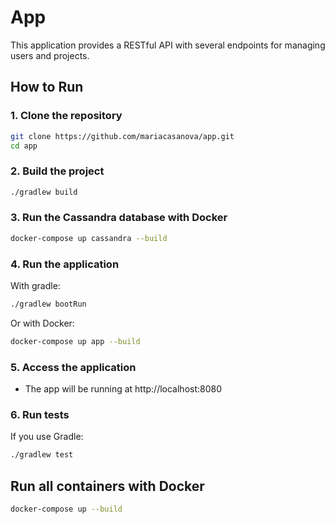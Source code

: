 # App

This application provides a RESTful API with several endpoints for managing users and projects.

## How to Run

### 1. Clone the repository

```bash
git clone https://github.com/mariacasanova/app.git
cd app
```

### 2. Build the project

```bash
./gradlew build
```

### 3. Run the Cassandra database with Docker
```bash
docker-compose up cassandra --build
```

### 4. Run the application
With gradle:
```bash
./gradlew bootRun
```
Or with Docker:

```bash
docker-compose up app --build
```

### 5. Access the application

- The app will be running at http://localhost:8080

### 6. Run tests

If you use Gradle:

```bash
./gradlew test
```

## Run all containers with Docker 

```bash
docker-compose up --build
```
